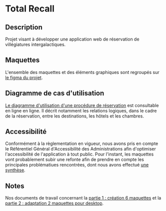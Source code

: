 # Total Recall
## Description
Projet visant à développer une application web de réservation de villégiatures intergalactiques.

## Maquettes
L'ensemble des maquettes et des éléments graphiques sont regroupés sur [le figma du projet](https://www.figma.com/design/J1cAk08FOu0KyV5lnBtEM3/Total-Recall?node-id=0-1&t=x3YJ1dYgZqy1yhHM-1).

## Diagramme de cas d'utilisation
[Le diagramme d'utilisation d'une procédure de réservation](https://miro.com/welcomeonboard/alRxSWV0R2pnckJZMzJGeWJIUG5LZG5wNWhBa08wWlhrNWw1MldTYzB1UDZmcnFlaDFlMXE3NjVyR1R2VWwxWnwzNDU4NzY0NjAxNzIyNjYwODQyfDI=?share_link_id=476271148235) est consultable en ligne en ligne. Il décrit notamment les relations logiques, dans le cadre de la réservation, entre les destinations, les hôtels et les chambres.

## Accessibilité
Conformément à la règlementation en vigueur, nous avons pris en compte le Référentiel Général d'Accessibilité des Administrations afin d'optimiser l'accessibilité de l'application à tout public.
Pour l'instant, les maquettes vont probablement subir une refonte afin de prendre en compte les principales problématiues rencontrées, dont nous avons effectué [une synthèse](https://docs.google.com/spreadsheets/d/1d-L2Ghy2rIGmjjxn0hkm6b-cDWhd6k2cNusD9gLrXmo/edit?usp=sharing).

## Notes
Nos documents de travail concernant la [partie 1 : création 6 maquettes](https://docs.google.com/document/d/1Mx6hesRyrvlS-wR40_l-x5wPbJzMiYu176g9e4WAarw/edit?usp=sharing) et la [partie 2 :  adaptation 2 maquettes pour desktop](https://docs.google.com/document/d/10MZAspx7ktMDMgYEZTIsquMT9lfkX5bxz_PB_3pTpds/edit?usp=sharing).
